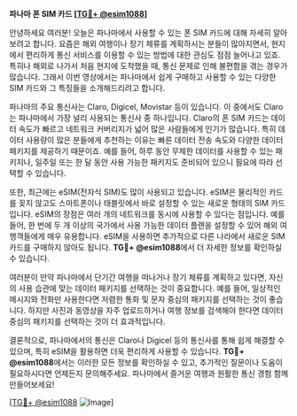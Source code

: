 **파나마 폰 SIM 카드 [[TG💪+ @esim1088](https://t.me/s/esim1088)]**

안녕하세요 여러분! 오늘은 파나마에서 사용할 수 있는 폰 SIM 카드에 대해 자세히 알아보려고 합니다. 요즘은 해외 여행이나 장기 체류를 계획하시는 분들이 많아지면서, 현지에서 편리하게 통신 서비스를 이용할 수 있는 방법에 대한 관심도 점점 늘어나고 있죠. 특히나 해외로 나가서 처음 현지에 도착했을 때, 통신 문제로 인해 불편함을 겪는 경우가 많습니다. 그래서 이번 영상에서는 파나마에서 쉽게 구매하고 사용할 수 있는 다양한 SIM 카드와 그 특징들을 소개해드리려고 합니다.

파나마의 주요 통신사는 Claro, Digicel, Movistar 등이 있습니다. 이 중에서도 Claro는 파나마에서 가장 널리 사용되는 통신사 중 하나입니다. Claro의 폰 SIM 카드는 데이터 속도가 빠르고 네트워크 커버리지가 넓어 많은 사람들에게 인기가 많습니다. 특히 데이터 사용량이 많은 분들에게 추천하는 이유는 빠른 데이터 전송 속도와 다양한 데이터 패키지를 제공하기 때문이죠. 예를 들어, 하루 동안 무제한 데이터를 사용할 수 있는 패키지나, 일주일 또는 한 달 동안 사용 가능한 패키지도 준비되어 있으니 필요에 따라 선택할 수 있습니다.

또한, 최근에는 eSIM(전자식 SIM)도 많이 사용되고 있습니다. eSIM은 물리적인 카드를 꽂지 않고도 스마트폰이나 태블릿에서 바로 설정할 수 있는 새로운 형태의 SIM 카드입니다. eSIM의 장점은 여러 개의 네트워크를 동시에 사용할 수 있다는 점입니다. 예를 들어, 한 번에 두 개 이상의 국가에서 사용 가능한 데이터 플랜을 설정할 수 있어 해외 여행객들에게 매우 유용합니다. eSIM을 사용하면 추가적으로 다른 나라에서 새로운 SIM 카드를 구매하지 않아도 됩니다. **TG💪+ @esim1088**에서 더 자세한 정보를 확인하실 수 있습니다.

여러분이 만약 파나마에서 단기간 여행을 떠나거나 장기 체류를 계획하고 있다면, 자신의 사용 습관에 맞는 데이터 패키지를 선택하는 것이 중요합니다. 예를 들어, 일상적인 메시지와 전화만 사용한다면 저렴한 통화 및 문자 중심의 패키지를 선택하는 것이 좋습니다. 하지만 사진과 동영상을 자주 업로드하거나 여행 정보를 검색해야 한다면 데이터 중심의 패키지를 선택하는 것이 더 효과적입니다.

결론적으로, 파나마에서의 통신은 Claro나 Digicel 등의 통신사를 통해 쉽게 해결할 수 있으며, 특히 eSIM을 활용하면 더욱 편리하게 사용할 수 있습니다. **TG💪+ @esim1088**에서는 이러한 모든 정보를 확인하실 수 있고, 추가적인 질문이나 도움이 필요하시다면 언제든지 문의해주세요. 파나마에서 즐거운 여행과 원활한 통신 경험 함께 만들어보세요!

[[TG💪+ @esim1088](https://t.me/s/esim1088) ![Image](https://i.postimg.cc/Y0z9fWf4/image.png)]